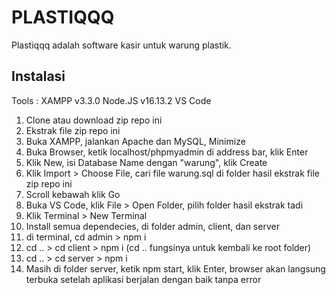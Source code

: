 # PLASTIQQQ

Plastiqqq adalah software kasir untuk warung plastik.

## Instalasi

Tools :
XAMPP v3.3.0
Node.JS v16.13.2
VS Code

1. Clone atau download zip repo ini
2. Ekstrak file zip repo ini
3. Buka XAMPP, jalankan Apache dan MySQL, Minimize
4. Buka Browser, ketik localhost/phpmyadmin di address bar, klik Enter
5. Klik New, isi Database Name dengan "warung", klik Create
6. Klik Import > Choose File, cari file warung.sql di folder hasil ekstrak file zip repo ini
7. Scroll kebawah klik Go 
8. Buka VS Code, klik File > Open Folder, pilih folder hasil ekstrak tadi
9. Klik Terminal > New Terminal
10. Install semua dependecies, di folder admin, client, dan server
11. di terminal, cd admin > npm i
12. cd .. > cd client > npm i (cd .. fungsinya untuk kembali ke root folder)
13. cd .. > cd server > npm i
14. Masih di folder server, ketik npm start, klik Enter, browser akan langsung terbuka setelah aplikasi berjalan dengan baik tanpa error

